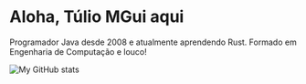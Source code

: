 # Aloha, Túlio MGui aqui

Programador Java desde 2008 e atualmente aprendendo Rust. Formado em Engenharia de Computação e louco!

![My GitHub stats](https://github-readme-stats.vercel.app/api?username=tuliomgui&show_icons=true&theme=dracula)
